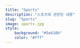 ```yaml
---
title: "Sports"
description: "스포츠에 관련된 내용"
slug: "Sports"
image: sports.jpg
style:
    background: "#5e610b"
    color: "#fff"
---
```

